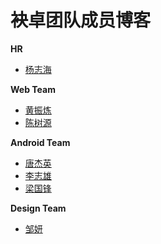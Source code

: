 袂卓团队成员博客
===

**HR**
* [杨志海](team/yangzhihai/index.md)


**Web Team**
* [黄振炼](team/huangzhenlian/index.md)
* [陈树源](team/shuyuan/index.md)

**Android Team**
* [唐杰英](team/jayinton/index.md)
* [李志雄](team/jasonlee/index.md)
* [梁国锋](team/liangguofeng/index.md)

**Design Team**
- [邹妍](team/zouyan/index.md)